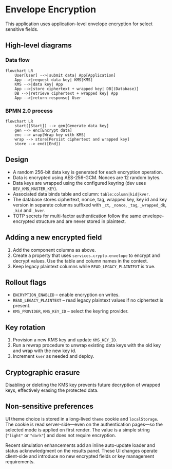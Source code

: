 # Envelope Encryption

This application uses application-level envelope encryption for select
sensitive fields.

## High-level diagrams

### Data flow

```mermaid
flowchart LR
    User[User] -->|submit data| App[Application]
    App -->|request data key| KMS[KMS]
    KMS -->|data key| App
    App -->|store ciphertext + wrapped key| DB[(Database)]
    DB -->|retrieve ciphertext + wrapped key| App
    App -->|return response| User
```

### BPMN 2.0 process

```mermaid
flowchart LR
    start([Start]) --> gen[Generate data key]
    gen --> enc[Encrypt data]
    enc --> wrap[Wrap key with KMS]
    wrap --> store[Persist ciphertext and wrapped key]
    store --> end([End])
```

## Design

* A random 256-bit data key is generated for each encryption operation.
* Data is encrypted using AES-256-GCM. Nonces are 12 random bytes.
* Data keys are wrapped using the configured keyring (dev uses
  `DEV_KMS_MASTER_KEY`).
* Associated data binds table and column: `table:column|kid|kver`.
* The database stores ciphertext, nonce, tag, wrapped key, key id and
  key version in separate columns suffixed with `_ct`, `_nonce`, `_tag`,
  `_wrapped_dk`, `_kid` and `_kver`.
* TOTP secrets for multi-factor authentication follow the same
  envelope-encrypted structure and are never stored in plaintext.

## Adding a new encrypted field

1. Add the component columns as above.
2. Create a property that uses `services.crypto.envelope` to encrypt and
   decrypt values. Use the table and column names in the context.
3. Keep legacy plaintext columns while `READ_LEGACY_PLAINTEXT` is true.

## Rollout flags

* `ENCRYPTION_ENABLED` – enable encryption on writes.
* `READ_LEGACY_PLAINTEXT` – read legacy plaintext values if no
  ciphertext is present.
* `KMS_PROVIDER`, `KMS_KEY_ID` – select the keyring provider.

## Key rotation

1. Provision a new KMS key and update `KMS_KEY_ID`.
2. Run a rewrap procedure to unwrap existing data keys with the old key
   and wrap with the new key id.
3. Increment `kver` as needed and deploy.

## Cryptographic erasure

Disabling or deleting the KMS key prevents future decryption of wrapped
keys, effectively erasing the protected data.

## Non-sensitive preferences

UI theme choice is stored in a long-lived `theme` cookie and
`localStorage`. The cookie is read server-side—even on the authentication
pages—so the selected mode is applied on first render. The value is a
simple string (`"light"` or `"dark"`) and does not require encryption.

Recent simulation enhancements add an inline auto-update loader and
status acknowledgment on the results panel. These UI changes operate
client-side and introduce no new encrypted fields or key management
requirements.
